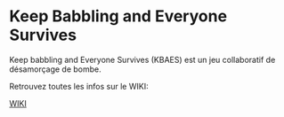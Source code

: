 # Keep Babbling and Everyone Survives

Keep babbling and Everyone Survives (KBAES) est un jeu collaboratif de désamorçage de bombe.

Retrouvez toutes les infos sur le WIKI:

[WIKI](https://github.com/keep-babbling-and-everyone-survives/kbaes-doc/wiki)